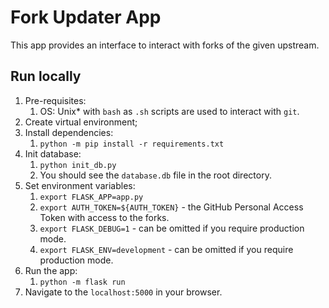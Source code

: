 # Fork Updater App

This app provides an interface to interact with forks of the given upstream.

## Run locally

1. Pre-requisites:
   1. OS: Unix* with `bash` as `.sh` scripts are used to interact with `git`.
2. Create virtual environment;
3. Install dependencies:
   1. `python -m pip install -r requirements.txt`
4. Init database:
   1. `python init_db.py`
   2. You should see the `database.db` file in the root directory.
5. Set environment variables:
   1. `export FLASK_APP=app.py`
   2. `export AUTH_TOKEN=${AUTH_TOKEN}` - the GitHub Personal Access Token with access to the forks.
   3. `export FLASK_DEBUG=1` - can be omitted if you require production mode.
   4. `export FLASK_ENV=development` - can be omitted if you require production mode.
6. Run the app:
   1. `python -m flask run`
7. Navigate to the `localhost:5000` in your browser.

